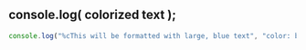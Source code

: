 ## console.log( colorized text );

```js
console.log("%cThis will be formatted with large, blue text", "color: blue; font-size: x-large");
```
